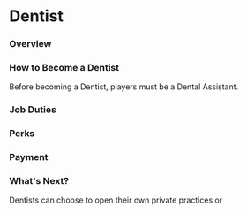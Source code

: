# Dentist

### Overview
### How to Become a Dentist
Before becoming a Dentist, players must be a Dental Assistant.
### Job Duties
### Perks
### Payment
### What's Next?
Dentists can choose to open their own private practices or 

